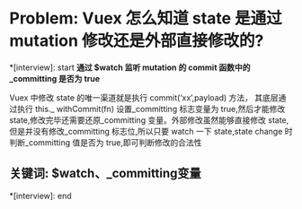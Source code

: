 # Problem: Vuex 怎么知道 state 是通过 mutation 修改还是外部直接修改的?

*[interview]: start
**通过 $watch 监听 mutation 的 commit 函数中的_committing 是否为 true**

Vuex 中修改 state 的唯一渠道就是执行 commit(‘xx’,payload) 方法， 其底层通过执行 this._ withCommit(fn) 设置_committing 标志变量为 true,然后才能修改 state,修改完毕还需要还原_committing 变量。外部修改虽然能够直接修改 state,但是并没有修改_committing 标志位,所以只要 watch 一下 state,state change 时判断_committing 值是否为 true,即可判断修改的合法性

## 关键词: $watch、_committing变量
*[interview]: end
